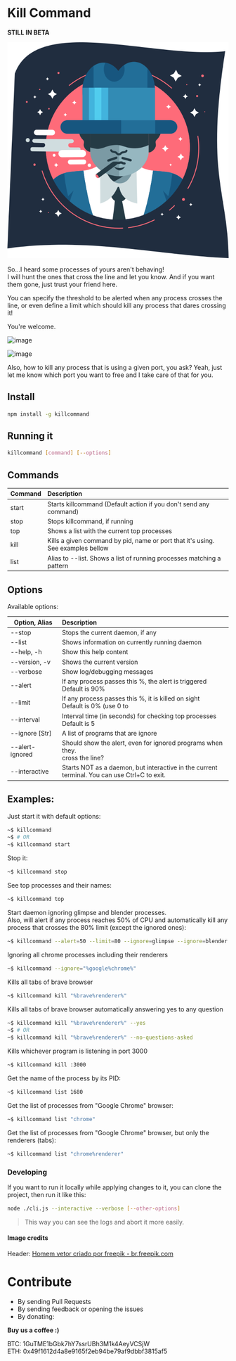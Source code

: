 # Kill Command

**STILL IN BETA**

<div style="text-align:center">
  <img src="https://github.com/on2-dev/killcommand/blob/main/killcommand-header.png?raw=true" title="Looking for the new victim" alt="" />
</div>

So...I heard some processes of yours aren't behaving!  
I will hunt the ones that cross the line and let you know. And if you want them gone, just trust your friend here.

You can specify the threshold to be alerted when any process crosses the line,
or even define a limit which should kill any process that dares crossing it!

You're welcome.

![image](https://user-images.githubusercontent.com/347387/109408990-913ca900-796d-11eb-8290-5cf368a7b1d3.png)

![image](https://user-images.githubusercontent.com/347387/109408982-6c483600-796d-11eb-97c6-2e21c7f1a1ec.png)

Also, how to kill any process that is using a given port, you ask? Yeah, just let me know which port you want to free and I take care of that for you.

## Install

```sh
npm install -g killcommand
```

## Running it

```sh
killcommand [command] [--options]
```

## Commands

| Command     | Description  |
| ----------- |:-------------|
|   start     | Starts killcommand (Default action if you don't send any command) |
|   stop      | Stops killcommand, if running |
|   top       | Shows a list with the current top processes |
|   kill      | Kills a given command by pid, name or port that it's using.<br/>See examples bellow |
|   list      | Alias to --list. Shows a list of running processes matching a pattern |

## Options

Available options:

| Option, Alias | Description  |
| ------------- |:-------------|
|   --stop             | Stops the current daemon, if any |
|   --list             | Shows information on currently running daemon |
|   --help, -h         | Show this help content |
|   --version, -v      | Shows the current version |
|   --verbose          | Show log/debugging messages |
|   --alert <Int>      | If any process passes this <Int>%, the alert is triggered<br/>Default is 90% |
|   --limit <Int>      | If any process passes this <Int>%, it is killed on sight<br/>Default is 0% (use 0 to  |disable this option)
|   --interval <Int>   | Interval time (in seconds) for checking top processes<br/>Default is 5 |
|   --ignore [Str]     | A list of programs that are ignore |
|   --alert-ignored    | Should show the alert, even for ignored programs when they.<br/>cross the line? |
|   --interactive      | Starts NOT as a daemon, but interactive in the current<br/>terminal. You can use Ctrl+C to exit. |

## Examples:

Just start it with default options:
```sh
~$ killcommand
~$ # OR
~$ killcommand start
```

Stop it:
```sh
~$ killcommand stop
```

See top processes and their names:
```sh
~$ killcommand top
```

Start daemon ignoring glimpse and blender processes.<br/>
Also, will alert if any process reaches 50% of CPU and automatically kill any process that crosses the 80% limit (except the ignored ones):
```sh
~$ killcommand --alert=50 --limit=80 --ignore=glimpse --ignore=blender
```

Ignoring all chrome processes including their renderers
```sh
~$ killcommand --ignore="%google%chrome%"
```

Kills all tabs of brave browser
```sh
~$ killcommand kill "%brave%renderer%"
```

Kills all tabs of brave browser automatically answering yes to any question
```sh
~$ killcommand kill "%brave%renderer%" --yes
~$ # OR
~$ killcommand kill "%brave%renderer%" --no-questions-asked
```

Kills whichever program is listening in port 3000
```sh
~$ killcommand kill :3000
```

Get the name of the process by its PID:
```sh
~$ killcommand list 1680
```

Get the list of processes from "Google Chrome" browser:
```sh
~$ killcommand list "chrome"
```

Get the list of processes from "Google Chrome" browser, but only the renderers (tabs):
```sh
~$ killcommand list "chrome%renderer"
```

### Developing

If you want to run it locally while applying changes to it, you can clone the project, then run it like this:

```sh
node ./cli.js --interactive --verbose [--other-options]
```

> This way you can see the logs and abort it more easily.

#### Image credits

Header: <a href='https://br.freepik.com/vetores/homem'>Homem vetor criado por freepik - br.freepik.com</a></sub></small>

# Contribute

- By sending Pull Requests
- By sending feedback or opening the issues
- By donating:

**Buy us a coffee :)**

BTC: 1GuTME1bGbk7hY7ssrUBh3M1k4AeyVCSjW<br/>
ETH: 0x49f1612d4a8e9165f2eb94be79af9dbbf3815af5
